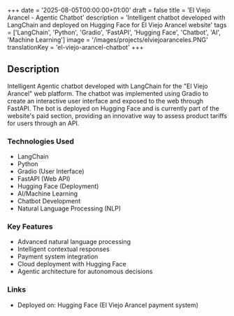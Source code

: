 +++
date = '2025-08-05T00:00:00+01:00'
draft = false
title = 'El Viejo Arancel - Agentic Chatbot'
description = 'Intelligent chatbot developed with LangChain and deployed on Hugging Face for El Viejo Arancel website'
tags = ['LangChain', 'Python', 'Gradio', 'FastAPI', 'Hugging Face', 'Chatbot', 'AI', 'Machine Learning']
image = '/images/projects/elviejoaranceles.PNG'
translationKey = 'el-viejo-arancel-chatbot'
+++

## Description

Intelligent Agentic chatbot developed with LangChain for the "El Viejo Arancel" web platform. The chatbot was implemented using Gradio to create an interactive user interface and exposed to the web through FastAPI. The bot is deployed on Hugging Face and is currently part of the website's paid section, providing an innovative way to assess product tariffs for users through an API.

### Technologies Used

- LangChain
- Python
- Gradio (User Interface)
- FastAPI (Web API)
- Hugging Face (Deployment)
- AI/Machine Learning
- Chatbot Development
- Natural Language Processing (NLP)

### Key Features

- Advanced natural language processing
- Intelligent contextual responses
- Payment system integration
- Cloud deployment with Hugging Face
- Agentic architecture for autonomous decisions

### Links

- Deployed on: Hugging Face (El Viejo Arancel payment system)
